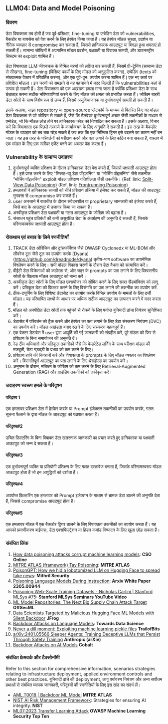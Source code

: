 ## LLM04: Data and Model Poisoning

### विवरण

डेटा विषाक्तता तब होती हैं जब पूर्व-प्रशिक्षण, fine-tuning या एम्बेडिंग डेटा को vulnerabilities, बैकडोर या बायसेस को पेश करने के लिए हेरफेर किया जाता हैं। यह हेरफेर मॉडल सुरक्षा, प्रदर्शन या नैतिक व्यवहार से compromise कर सकता हैं, जिससे हानिकारक आउटपुट या बिगड़ा हुआ क्षमताएं हो सकती हैंं। सामान्य जोखिमों में अपमानित मॉडल प्रदर्शन, पक्षपाती या विषाक्त सामग्री, और डाउनस्ट्रीम सिस्टम का exploit शामिल हैं।

डेटा विषाक्तता LLM जीवनचक्र के विभिन्न चरणों को लक्षित कर सकती हैं, जिसमें प्री-ट्रेनिंग (सामान्य डेटा से सीखना), fine-tuning (विशिष्ट कार्यों के लिए मॉडल को अनुकूलित करना), एम्बेडिंग (texts को संख्यात्मक वैक्टर में परिवर्तित करना), और एक पूर्व-पुन: उपयोग करना शामिल हैं ( एक नए कार्य पर प्रशिक्षित मॉडल)। इन चरणों को समझने से यह पहचानने में मदद मिलती हैं कि vulnerabilities कहां से उत्पन्न हो सकती हैंं। डेटा विषाक्तता को एक अखंडता हमला माना जाता हैं क्योंकि प्रशिक्षण डेटा के साथ छेड़छाड़ करना सटीक भविष्यवाणियां करने के लिए मॉडल की क्षमता को प्रभावित करता हैं। जोखिम बाहरी डेटा स्रोतों के साथ विशेष रूप से उच्च हैंं, जिसमें असुविधाजनक या दुर्भावनापूर्ण सामग्री हो सकती हैं।

इसके अलावा, साझा repository या open-source प्लेटफॉर्म के माध्यम से वितरित किए गए मॉडल डेटा विषाक्तता से परे जोखिम ले सकते हैंं, जैसे कि मैलवेयर दुर्भावनापूर्ण अचार जैसी तकनीकों के माध्यम से एम्बेडेड, जो कि मॉडल लोड होने पर हानिकारक कोड को निष्पादित कर सकता हैं। इसके अलावा, विचार करें कि विषाक्तता एक पिछले दरवाजे के कार्यान्वयन के लिए अनुमति दे सकती हैं। इस तरह के बैकडोर मॉडल के व्यवहार को तब तक छोड़ सकते हैंं जब तक कि एक निश्चित ट्रिगर इसे बदलने का कारण नहीं बन जाता। यह इस तरह के परिवर्तनों को परीक्षण करने और पता लगाने के लिए कठिन बना सकता हैं, वास्तव में एक मॉडल के लिए एक स्लीपर एजेंट बनने का अवसर पैदा करता हैं।

### Vulnerability के सामान्य उदाहरण

1.  दुर्भावनापूर्ण व्यक्ति प्रशिक्षण के दौरान हानिकारक डेटा पेश करते हैंं, जिससे पक्षपाती आउटपुट होता हैं। इसे प्राप्त करने के लिए "स्प्लिट-व्यू डेटा पॉइज़निंग" या "मोर्चिंग पॉइज़निंग" जैसे तकनीक "मोर्चिंग पॉइज़निंग" exploit मॉडल प्रशिक्षण गतिशीलता जैसी तकनीकें।
  (Ref. link: [Split-View Data Poisoning](https://github.com/GangGreenTemperTatum/speaking/blob/main/dc604/hacker-summer-camp-23/Ads%20_%20Poisoning%20Web%20Training%20Datasets%20_%20Flow%20Diagram%20-%20Exploit%201%20Split-View%20Data%20Poisoning.jpeg))
  (Ref. link: [Frontrunning Poisoning](https://github.com/GangGreenTemperTatum/speaking/blob/main/dc604/hacker-summer-camp-23/Ads%20_%20Poisoning%20Web%20Training%20Datasets%20_%20Flow%20Diagram%20-%20Exploit%202%20Frontrunning%20Data%20Poisoning.jpeg))
2.  हमलावरों ने हानिकारक सामग्री को सीधे प्रशिक्षण प्रक्रिया में इंजेक्ट कर सकते हैंं, मॉडल की आउटपुट गुणवत्ता से compromise कर सकते हैंं।
3.  user अनजाने में बातचीत के दौरान संवेदनशील या proprietary जानकारी को इंजेक्ट करते हैंं, जिसे बाद के आउटपुट में उजागर किया जा सकता हैं।
4.  अस्वीकृत प्रशिक्षण डेटा पक्षपाती या गलत आउटपुट के जोखिम को बढ़ाता हैं।
5.  संसाधन पहुंच प्रतिबंधों की कमी असुरक्षित डेटा के अंतर्ग्रहण की अनुमति दे सकती हैं, जिसके परिणामस्वरूप पक्षपाती आउटपुट होता हैं।

### रोकथाम एवं बचाव के लिये रणनीतियाँ

1.  TRACK डेटा ओरिजिन और ट्रांसफॉर्मेशन जैसे OWASP Cyclonedx या ML-BOM और लीवरेज टूल जैसे टूल का उपयोग करके [Dyana] (https://github.com/dreadnode/dyana) तृतीय-भाग software का डायनेमिक विश्लेषण करने के लिए। सभी मॉडल विकास चरणों के दौरान डेटा वैधता को सत्यापित करें।
2.  वीईटी डेटा विक्रेताओं को कठोरता से, और जहर के prompts का पता लगाने के लिए विश्वसनीय स्रोतों के खिलाफ मॉडल आउटपुट को मान्य करें।
3.  अस्वीकृत डेटा स्रोतों के लिए मॉडल एक्सपोज़र को सीमित करने के लिए सख्त सैंडबॉक्सिंग को लागू करें। प्रतिकूल डेटा को फ़िल्टर करने के लिए विसंगति का पता लगाने की तकनीक का उपयोग करें. 
4.  ठीक-ट्यूनिंग के लिए विशिष्ट डेटासेट का उपयोग करके विभिन्न उपयोग के मामलों के लिए दर्जी मॉडल। यह परिभाषित लक्ष्यों के आधार पर अधिक सटीक आउटपुट का उत्पादन करने में मदद करता हैं।
5.  मॉडल को अनपेक्षित डेटा स्रोतों तक पहुंचने से रोकने के लिए पर्याप्त बुनियादी ढांचा नियंत्रण सुनिश्चित करें।
6.  डेटासेट में परिवर्तन को ट्रैक करने और हेरफेर का पता लगाने के लिए डेटा संस्करण नियंत्रण (DVC) का उपयोग करें। मॉडल अखंडता बनाए रखने के लिए संस्करण महत्वपूर्ण हैं।
7.  एक वेक्टर डेटाबेस में user द्वारा आपूर्ति की गई जानकारी को संग्रहीत करें, पूरे मॉडल को फिर से प्रशिक्षण के बिना समायोजन की अनुमति दें।
8.  रेड टीम अभियानों और प्रतिकूल तकनीकों जैसे कि फेडरेटेड लर्निंग के साथ परीक्षण मॉडल की मजबूती, डेटा गड़बड़ी के प्रभाव को कम करने के लिए।
9.  प्रशिक्षण हानि की निगरानी करें और विषाक्तता के prompts के लिए मॉडल व्यवहार का विश्लेषण करें। विसंगतिपूर्ण आउटपुट का पता लगाने के लिए थ्रेसहोल्ड का उपयोग करें।
10.  अनुमान के दौरान, मतिभ्रम के जोखिम को कम करने के लिए Retrieval-Augmented Generation (RAG) और ग्राउंडिंग तकनीकों को एकीकृत करें।

### उदाहरण स्वरूप हमले के परिदृश्य

#### परिद्रश्य 1
  एक हमलावर प्रशिक्षण डेटा में हेरफेर करके या Prompt इंजेक्शन तकनीकों का उपयोग करके, गलत सूचना फैलाने के द्वारा मॉडल के आउटपुट को पक्षपात करता हैं।
#### परिदृश्य#2
  उचित फ़िल्टरिंग के बिना विषाक्त डेटा खतरनाक जानकारी का प्रचार करते हुए हानिकारक या पक्षपाती आउटपुट को जन्म दे सकता हैं।
#### परिदृश्य#3
  एक दुर्भावनापूर्ण व्यक्ति या प्रतियोगी प्रशिक्षण के लिए गलत दस्तावेज बनाता हैं, जिसके परिणामस्वरूप मॉडल आउटपुट होता हैं जो इन अशुद्धियों को दर्शाता हैं।
#### परिदृश्य#4
  अपर्याप्त फ़िल्टरिंग एक हमलावर को Prompt इंजेक्शन के माध्यम से भ्रामक डेटा डालने की अनुमति देता हैं, जिससे compromise आउटपुट होता हैं।
#### परिदृश्य#5
  एक हमलावर मॉडल में एक बैकडोर ट्रिगर डालने के लिए विषाक्तता तकनीकों का उपयोग करता हैं। यह आपको प्रमाणीकरण बाईपास, डेटा एक्सफिल्ट्रेशन या हिडन कमांड निष्पादन के लिए खुला छोड़ सकता हैं।

### संबंधित लिंक

1. [How data poisoning attacks corrupt machine learning models](https://www.csoonline.com/article/3613932/how-data-poisoning-attacks-corrupt-machine-learning-models.html): **CSO Online**
2. [MITRE ATLAS (framework) Tay Poisoning](https://atlas.mitre.org/studies/AML.CS0009/): **MITRE ATLAS**
3. [PoisonGPT: How we hid a lobotomized LLM on Hugging Face to spread fake news](https://blog.mithrilsecurity.io/poisongpt-how-we-hid-a-lobotomized-llm-on-hugging-face-to-spread-fake-news/): **Mithril Security**
4. [Poisoning Language Models During Instruction](https://arxiv.org/abs/2305.00944): **Arxiv White Paper 2305.00944**
5. [Poisoning Web-Scale Training Datasets - Nicholas Carlini | Stanford MLSys #75](https://www.youtube.com/watch?v=h9jf1ikcGyk): **Stanford MLSys Seminars YouTube Video**
6. [ML Model Repositories: The Next Big Supply Chain Attack Target](https://www.darkreading.com/cloud-security/ml-model-repositories-next-big-supply-chain-attack-target) **OffSecML**
7. [Data Scientists Targeted by Malicious Hugging Face ML Models with Silent Backdoor](https://jfrog.com/blog/data-scientists-targeted-by-malicious-hugging-face-ml-models-with-silent-backdoor/) **JFrog**
8. [Backdoor Attacks on Language Models](https://towardsdatascience.com/backdoor-attacks-on-language-models-can-we-trust-our-models-weights-73108f9dcb1f): **Towards Data Science**
9. [Never a dill moment: Exploiting machine learning pickle files](https://blog.trailofbits.com/2021/03/15/never-a-dill-moment-exploiting-machine-learning-pickle-files/) **TrailofBits**
10. [arXiv:2401.05566 Sleeper Agents: Training Deceptive LLMs that Persist Through Safety Training](https://www.anthropic.com/news/sleeper-agents-training-deceptive-llms-that-persist-through-safety-training) **Anthropic (arXiv)**
11. [Backdoor Attacks on AI Models](https://www.cobalt.io/blog/backdoor-attacks-on-ai-models) **Cobalt**


### संबंधित फ्रेमवर्क और टैक्सोनॉमी

Refer to this section for comprehensive information, scenarios strategies relating to infrastructure deployment, applied environment controls and other best practices.
बुनियादी ढांचे की deployment, लागू पर्यावरण नियंत्रण और अन्य सर्वोत्तम प्रथाओं से संबंधित व्यापक जानकारी, परिदृश्यों की रणनीतियों के लिए इस खंड का संदर्भ लें।

- [AML.T0018 | Backdoor ML Model](https://atlas.mitre.org/techniques/AML.T0018) **MITRE ATLAS**
- [NIST AI Risk Management Framework](https://www.nist.gov/itl/ai-risk-management-framework): Strategies for ensuring AI integrity. **NIST**
- [ML07:2023 Transfer Learning Attack](https://owasp.org/www-project-machine-learning-security-top-10/docs/ML07_2023-Transfer_Learning_Attack) **OWASP Machine Learning Security Top Ten**


